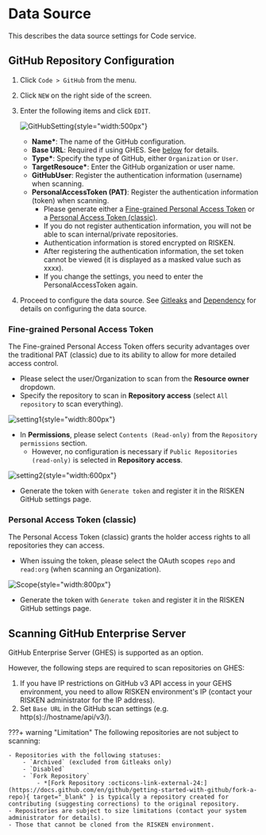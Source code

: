 # Data Source

This describes the data source settings for Code service.

## GitHub Repository Configuration

1. Click `Code > GitHub` from the menu.
2. Click `NEW` on the right side of the screen.
3. Enter the following items and click `EDIT`.

    ![GitHubSetting](/img/code/github_setting.png){style="width:500px"}

    - **Name\***: The name of the GitHub configuration.
    - **Base URL**: Required if using GHES. See [below](#github-enterprise-server) for details.
    - **Type\***: Specify the type of GitHub, either `Organization` or `User`.
    - **TargetResouce\***: Enter the GitHub organization or user name.
    - **GitHubUser**: Register the authentication information (username) when scanning.
    - **PersonalAccessToken (PAT)**: Register the authentication information (token) when scanning.
        - Please generate either a [Fine-grained Personal Access Token](#fine-grained-personal-access-token) or a [Personal Access Token (classic)](#personal-access-token-classic).
        - If you do not register authentication information, you will not be able to scan internal/private repositories.
        - Authentication information is stored encrypted on RISKEN.
        - After registering the authentication information, the set token cannot be viewed (it is displayed as a masked value such as xxxx).
        - If you change the settings, you need to enter the PersonalAccessToken again.

4. Proceed to configure the data source. See [Gitleaks](gitleaks_datasource.md) and [Dependency](dependency_datasource.md) for details on configuring the data source.

### Fine-grained Personal Access Token

The Fine-grained Personal Access Token offers security advantages over the traditional PAT (classic) due to its ability to allow for more detailed access control.

- Please select the user/Organization to scan from the **Resource owner** dropdown.
- Specify the repository to scan in **Repository access** (select `All repository` to scan everything).

![setting1](/img/code/gitleaks_fgpat_setting1.png){style="width:800px"}

- In **Permissions**, please select `Contents (Read-only)` from the `Repository permissions` section.
    - However, no configuration is necessary if `Public Repositories (read-only)` is selected in **Repository access**.

![setting2](/img/code/gitleaks_fgpat_setting2.png){style="width:600px"}

- Generate the token with `Generate token` and register it in the RISKEN GitHub settings page.

### Personal Access Token (classic)

The Personal Access Token (classic) grants the holder access rights to all repositories they can access.

- When issuing the token, please select the OAuth scopes `repo` and `read:org` (when scanning an Organization).

![Scope](/img/code/gitleaks_pat_scope.png){style="width:800px"}

- Generate the token with `Generate token` and register it in the RISKEN GitHub settings page.

## Scanning GitHub Enterprise Server

GitHub Enterprise Server (GHES) is supported as an option.

However, the following steps are required to scan repositories on GHES:

1. If you have IP restrictions on GitHub v3 API access in your GEHS environment, you need to allow RISKEN environment's IP (contact your RISKEN administrator for the IP address).
2. Set `Base URL` in the GitHub scan settings (e.g. http(s)://hostname/api/v3/).

???+ warning "Limitation"
    The following repositories are not subject to scanning:

    - Repositories with the following statuses:
        - `Archived` (excluded from Gitleaks only)
        - `Disabled`
        - `Fork Repository`
            - *[Fork Repository :octicons-link-external-24:](https://docs.github.com/en/github/getting-started-with-github/fork-a-repo){ target="_blank" } is typically a repository created for contributing (suggesting corrections) to the original repository.
    - Repositories are subject to size limitations (contact your system administrator for details).
    - Those that cannot be cloned from the RISKEN environment.

